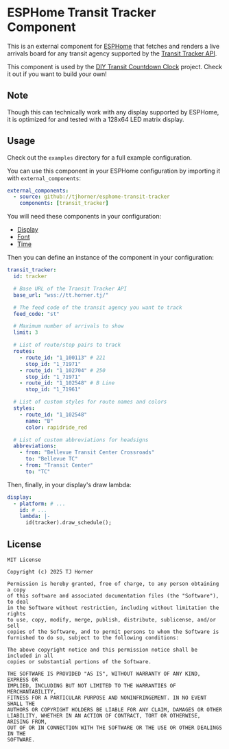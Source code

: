 # ESPHome Transit Tracker Component

This is an external component for [ESPHome](https://esphome.io/) that fetches and renders a live arrivals board for any transit agency supported by the [Transit Tracker API](https://github.com/tjhorner/transit-tracker-api).

This component is used by the [DIY Transit Countdown Clock](https://github.com/EastsideUrbanism/transit-countdown-clock) project. Check it out if you want to build your own!

## Note

Though this can technically work with any display supported by ESPHome, it is optimized for and tested with a 128x64 LED matrix display.

## Usage

Check out the `examples` directory for a full example configuration.

You can use this component in your ESPHome configuration by importing it with `external_components`:

```yaml
external_components:
  - source: github://tjhorner/esphome-transit-tracker
    components: [transit_tracker]
```

You will need these components in your configuration:

- [Display](https://esphome.io/components/display/)
- [Font](https://esphome.io/components/font/)
- [Time](https://esphome.io/components/time/)

Then you can define an instance of the component in your configuration:

```yaml
transit_tracker:
  id: tracker

  # Base URL of the Transit Tracker API
  base_url: "wss://tt.horner.tj/"

  # The feed code of the transit agency you want to track
  feed_code: "st"

  # Maximum number of arrivals to show
  limit: 3

  # List of route/stop pairs to track
  routes:
    - route_id: "1_100113" # 221
      stop_id: "1_71971"
    - route_id: "1_102704" # 250
      stop_id: "1_71971"
    - route_id: "1_102548" # B Line
      stop_id: "1_71961"

  # List of custom styles for route names and colors
  styles:
    - route_id: "1_102548"
      name: "B"
      color: rapidride_red

  # List of custom abbreviations for headsigns
  abbreviations:
    - from: "Bellevue Transit Center Crossroads"
      to: "Bellevue TC"
    - from: "Transit Center"
      to: "TC"
```

Then, finally, in your display's draw lambda:

```yaml
display:
  - platform: # ...
    id: # ...
    lambda: |-
      id(tracker).draw_schedule();
```

## License

```
MIT License

Copyright (c) 2025 TJ Horner

Permission is hereby granted, free of charge, to any person obtaining a copy
of this software and associated documentation files (the "Software"), to deal
in the Software without restriction, including without limitation the rights
to use, copy, modify, merge, publish, distribute, sublicense, and/or sell
copies of the Software, and to permit persons to whom the Software is
furnished to do so, subject to the following conditions:

The above copyright notice and this permission notice shall be included in all
copies or substantial portions of the Software.

THE SOFTWARE IS PROVIDED "AS IS", WITHOUT WARRANTY OF ANY KIND, EXPRESS OR
IMPLIED, INCLUDING BUT NOT LIMITED TO THE WARRANTIES OF MERCHANTABILITY,
FITNESS FOR A PARTICULAR PURPOSE AND NONINFRINGEMENT. IN NO EVENT SHALL THE
AUTHORS OR COPYRIGHT HOLDERS BE LIABLE FOR ANY CLAIM, DAMAGES OR OTHER
LIABILITY, WHETHER IN AN ACTION OF CONTRACT, TORT OR OTHERWISE, ARISING FROM,
OUT OF OR IN CONNECTION WITH THE SOFTWARE OR THE USE OR OTHER DEALINGS IN THE
SOFTWARE.
```